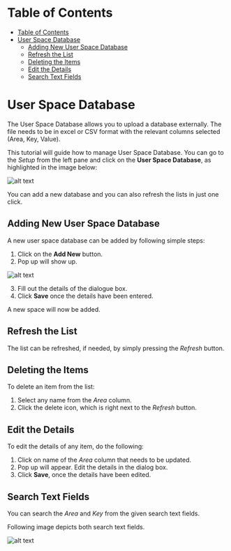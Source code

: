 # Table of Contents

* [Table of Contents](#table-of-contents)
* [User Space Database](#user-space-database)
    * [Adding New User Space Database](#adding-new-user-space-database)
    * [Refresh the List](#refresh-the-list)
    * [Deleting the Items](#deleting-the-items)
    * [Edit the Details](#edit-the-details)
    * [Search Text Fields](#search-text-fields)
 


# User Space Database

The User Space Database allows you to upload a database externally. The file needs to be in excel or CSV format with the relevant columns selected (Area, Key, Value).

This tutorial will guide how to manage User Space Database. You can go to the *Setup* from the left pane and click on the **User Space Database**, as highlighted in the image below:

![alt text][user-space-img-1]

You can add a new database and you can also refresh the lists in just one click.

## Adding New User Space Database

A new user space database can be added by following simple steps:

1. Click on the **Add New** button.
2.	Pop up will show up.

![alt text][user-space-img-2]

3.	Fill out the details of the dialogue box.
4.	Click **Save** once the details have been entered.

A new space will now be added.

## Refresh the List

The list can be refreshed, if needed, by simply pressing the *Refresh* button.

## Deleting the Items

To delete an item from the list:

1. Select any name from the *Area* column.
2. Click the delete icon, which is right next to the *Refresh* button.

## Edit the Details

To edit the details of any item, do the following:

1. Click on name of the *Area* column that needs to be updated.
2. Pop up will appear. Edit the details in the dialog box.
3. Click **Save**, once the details have been edited.

## Search Text Fields

You can search the *Area* and *Key* from the given search text fields.

Following image depicts both search text fields.

![alt text][user-space-img-3]

[user-space-img-1]: https://raw.githubusercontent.com/digipigeon/connexcs-user-docs/master/img/user-space-img-1.png "user-space-img-1"
[user-space-img-2]: https://raw.githubusercontent.com/digipigeon/connexcs-user-docs/master/img/user-space-img-2.png "user-space-img-2"
[user-space-img-3]: https://raw.githubusercontent.com/digipigeon/connexcs-user-docs/master/img/user-space-img-3.png "user-space-img-3"
